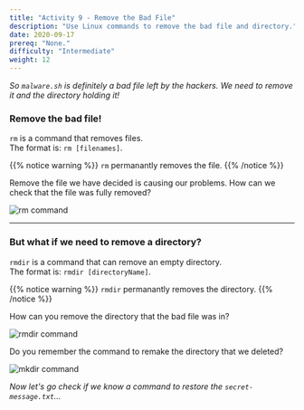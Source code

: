 ```yaml
---
title: "Activity 9 - Remove the Bad File"
description: "Use Linux commands to remove the bad file and directory."
date: 2020-09-17
prereq: "None."
difficulty: "Intermediate"
weight: 12
---
```


*So `malware.sh` is definitely a bad file left by the hackers. We need to remove it and the directory holding it!*

### Remove the bad file!

`rm` is a command that removes files.  
The format is: `rm [filenames]`.

{{% notice warning %}}
`rm` permanantly removes the file.
{{% /notice %}}

Remove the file we have decided is causing our problems. How can we check that the file was fully removed?

![rm command](../images/Act9.1.png?classes=border,shadow)

----

### But what if we need to remove a directory?

`rmdir` is a command that can remove an empty directory.  
The format is: `rmdir [directoryName]`.

{{% notice warning %}}
`rmdir` permanantly removes the directory.
{{% /notice %}}

How can you remove the directory that the bad file was in?

![rmdir command](../images/Act9.2.png?classes=border,shadow)

Do you remember the command to remake the directory that we deleted?

![mkdir command](../images/Act9.3.png?classes=border,shadow)

*Now let's go check if we know a command to restore the `secret-message.txt`...*
